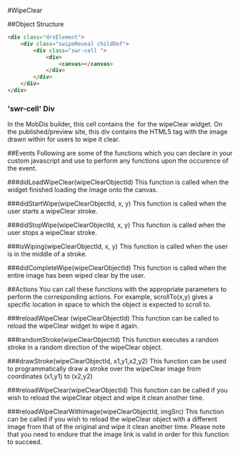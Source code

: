 #WipeClear

##Object Structure

```html
<div class="drsElement">
	<div class="swipeReveal childDef">
		<div class="swr-cell ">
			<div>
				<canvas></canvas>
			</div>
		</div>
	</div>	
</div>
```

### 'swr-cell' Div
In the MobDis builder, this cell contains the <img> for the wipeClear widget. On the published/preview site, this div contains the HTML5 <canvas> tag with the image drawn within 
for users to wipe it clear.

##Events
Following are some of the functions which you can declare in your custom javascript and use to perform any functions upon the occurence of the event.

###didLoadWipeClear(wipeClearObjectId)
This function is called when the widget finished loading the image onto the canvas.

###didStartWipe(wipeClearObjectId, x, y)
This function is called when the user starts a wipeClear stroke.

###didStopWipe(wipeClearObjectId, x, y)
This function is called when the user stops a wipeClear stroke.

###isWiping(wipeClearObjectId, x, y)
This function is called when the user is in the middle of a stroke.

###didCompleteWipe(wipeClearObjectId)
This function is called when the entire image has been wiped clear by the user.

##Actions
You can call these functions with the appropriate parameters to perform the corresponding actions. For example, scrollTo(x,y) gives a specific location in space to which the object is expected to scroll to.

###reloadWipeClear (wipeClearObjectId)
This function can be called to reload the wipeClear widget to wipe it again.

###randomStroke(wipeClearObjectId)
This function executes a random stroke in a random direction of the wipeClear object.

###drawStroke(wipeClearObjectId, x1,y1,x2,y2)
This function can be used to programmatically draw a stroke over the wipeClear image from coordinates (x1,y1) to (x2,y2)

###reloadWipeClear(wipeClearObjectId)
This function can be called if you wish to reload the wipeClear object and wipe it clean another time.

###reloadWipeClearWithImage(wipeClearObjectId, imgSrc)
This function can be called if you wish to reload the wipeClear object with a different image from that of the original and wipe it clean another time. Please note that you need to endure that the image link is valid in order for this function to succeed.

